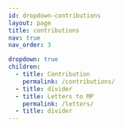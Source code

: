 ```yaml
---
id: dropdown-contributions
layout: page
title: contributions
nav: true
nav_order: 3

dropdown: true
children:
  - title: Contribution
    permalink: /contributions/
  - title: divider
  - title: Letters to MP
    permalink: /letters/
  - title: divider
---
```

